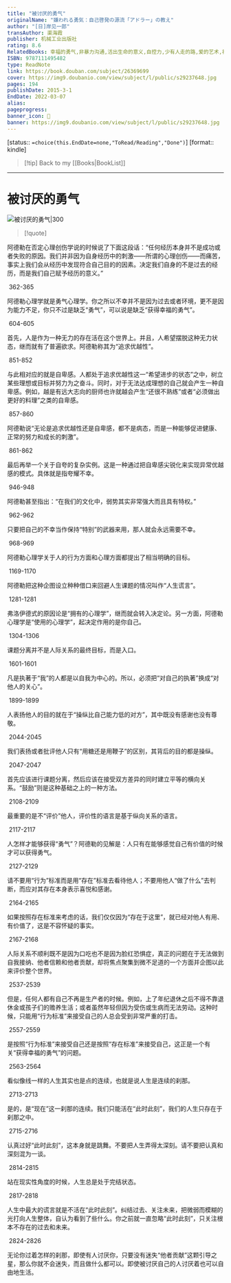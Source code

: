 ```yaml
---
title: "被讨厌的勇气"
originalName: "嫌われる勇気：自己啓発の源流「アドラー」の教え"
author: "[日]岸见一郎"
transAuthor: 渠海霞
publisher: 机械工业出版社
rating: 8.6
RelatedBooks: 幸福的勇气,非暴力沟通,活出生命的意义,自控力,少有人走的路,爱的艺术,社会性动物,社会心理学,掌控习惯,人生的智慧
ISBN: 9787111495482
type: ReadNote
link: https://book.douban.com/subject/26369699
cover: https://img9.doubanio.com/view/subject/l/public/s29237648.jpg
pages: 194
publishDate: 2015-3-1
EndDate: 2022-03-07
alias:
pageprogress:
banner_icon: 📖
banner: https://img9.doubanio.com/view/subject/l/public/s29237648.jpg
---
```

[status:: `=choice(this.EndDate=none,"ToRead/Reading","Done")`]
[format:: kindle]

>[!tip] Back to my [[Books|BookList]]

---
# 被讨厌的勇气

![被讨厌的勇气|300](https://img9.doubanio.com/view/subject/l/public/s29237648.jpg)

>[!quote]

阿德勒在否定心理创伤学说的时候说了下面这段话：“任何经历本身并不是成功或者失败的原因。我们并非因为自身经历中的刺激——所谓的心理创伤——而痛苦，事实上我们会从经历中发现符合自己目的的因素。决定我们自身的不是过去的经历，而是我们自己赋予经历的意义。”

 362-365   

  

阿德勒心理学就是勇气心理学。你之所以不幸并不是因为过去或者环境，更不是因为能力不足，你只不过是缺乏“勇气”，可以说是缺乏“获得幸福的勇气”。

 604-605   

  

首先，人是作为一种无力的存在活在这个世界上。并且，人希望摆脱这种无力状态，继而就有了普遍欲求。阿德勒称其为“追求优越性”。

 851-852   

  

与此相对应的就是自卑感。人都处于追求优越性这一“希望进步的状态”之中，树立某些理想或目标并努力为之奋斗。同时，对于无法达成理想的自己就会产生一种自卑感。例如，越是有远大志向的厨师也许就越会产生“还很不熟练”或者“必须做出更好的料理”之类的自卑感。

 857-860   

  

阿德勒说“无论是追求优越性还是自卑感，都不是病态，而是一种能够促进健康、正常的努力和成长的刺激”。

 861-862   

  

最后再举一个关于自夸的复杂实例。这是一种通过把自卑感尖锐化来实现异常优越感的模式。具体就是指夸耀不幸。

 946-948   

  

阿德勒甚至指出：“在我们的文化中，弱势其实非常强大而且具有特权。”

 962-962   

  

只要把自己的不幸当作保持“特别”的武器来用，那人就会永远需要不幸。

 968-969   

  

阿德勒心理学关于人的行为方面和心理方面都提出了相当明确的目标。

 1169-1170   

  

阿德勒把这种企图设立种种借口来回避人生课题的情况叫作“人生谎言”。

 1281-1281  

弗洛伊德式的原因论是“拥有的心理学”，继而就会转入决定论。另一方面，阿德勒心理学是“使用的心理学”，起决定作用的是你自己。

 1304-1306   

  

课题分离并不是人际关系的最终目标，而是入口。

 1601-1601   

  

凡是执著于“我”的人都是以自我为中心的。所以，必须把“对自己的执著”换成“对他人的关心”。

 1899-1899   

  

人表扬他人的目的就在于“操纵比自己能力低的对方”，其中既没有感谢也没有尊敬。

 2044-2045   

  

我们表扬或者批评他人只有“用糖还是用鞭子”的区别，其背后的目的都是操纵。

 2047-2047   

  

首先应该进行课题分离，然后应该在接受双方差异的同时建立平等的横向关系。“鼓励”则是这种基础之上的一种方法。

 2108-2109   

  

最重要的是不“评价”他人，评价性的语言是基于纵向关系的语言。

 2117-2117   

  

人怎样才能够获得“勇气”？阿德勒的见解是：人只有在能够感觉自己有价值的时候才可以获得勇气。

 2127-2129   

  

请不要用“行为”标准而是用“存在”标准去看待他人；不要用他人“做了什么”去判断，而应对其存在本身表示喜悦和感谢。

 2164-2165   

  

如果按照存在标准来考虑的话，我们仅仅因为“存在于这里”，就已经对他人有用、有价值了，这是不容怀疑的事实。

 2167-2168   

  

人际关系不顺利既不是因为口吃也不是因为脸红恐惧症，真正的问题在于无法做到自我接纳、他者信赖和他者贡献，却将焦点聚集到微不足道的一个方面并企图以此来评价整个世界。

 2537-2539   

  

但是，任何人都有自己不再是生产者的时候。例如，上了年纪退休之后不得不靠退休金或孩子们的赡养生活；或者虽然年轻但因为受伤或生病而无法劳动。这种时候，只能用“行为标准”来接受自己的人总会受到非常严重的打击。

 2557-2559   

  

是按照“行为标准”来接受自己还是按照“存在标准”来接受自己，这正是一个有关“获得幸福的勇气”的问题。

 2563-2564   

  

看似像线一样的人生其实也是点的连续，也就是说人生是连续的刹那。

 2713-2713   

  

是的，是“现在”这一刹那的连续。我们只能活在“此时此刻”，我们的人生只存在于刹那之中。

 2715-2716   

  

认真过好“此时此刻”，这本身就是跳舞。不要把人生弄得太深刻。请不要把认真和深刻混为一谈。

 2814-2815   

  

站在现实性角度的时候，人生总是处于完结状态。

 2817-2818   

  

人生中最大的谎言就是不活在“此时此刻”。纠结过去、关注未来，把微弱而模糊的光打向人生整体，自认为看到了些什么。你之前就一直忽略“此时此刻”，只关注根本不存在的过去和未来。

 2824-2826   

  

无论你过着怎样的刹那，即使有人讨厌你，只要没有迷失“他者贡献”这颗引导之星，那么你就不会迷失，而且做什么都可以。即使被讨厌自己的人讨厌着也可以自由地生活。
